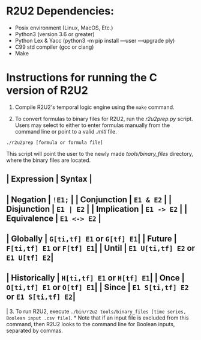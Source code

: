 # R2U2 Dependencies: 
* Posix environment (Linux, MacOS, Etc.)
* Python3 (version 3.6 or greater)
* Python Lex & Yacc (python3 -m pip install —user —upgrade  ply)
* C99 std compiler (gcc or clang)
* Make

# Instructions for running the C version of R2U2

1. Compile R2U2's temporal logic engine using the `make` command.

2. To convert formulas to binary files for R2U2, run the *r2u2prep.py* script. Users may select to either to enter formulas manually from the command line or point to a valid *.mltl* file.

`./r2u2prep [formula or formula file]`

This script will point the user to the newly made *tools/binary_files* directory, where the binary files are located.

| **Expression** | **Syntax** |
---------------------------
| Negation       |    `!E1;`    |
| Conjunction    |  `E1 & E2`  |
| Disjunction    |  `E1 | E2`  |
| Implication    |  `E1 -> E2` |
| Equivalence    | `E1 <-> E2` |
---------------------------
| Globally       | `G[ti,tf] E1` or `G[tf] E1`|
| Future         | `F[ti,tf] E1` or `F[tf] E1`|
| Until          | `E1 U[ti,tf] E2` or `E1 U[tf] E2`|
---------------------------
| Historically   | `H[ti,tf] E1` or `H[tf] E1`|
| Once           | `O[ti,tf] E1` or `O[tf] E1`|
| Since          | `E1 S[ti,tf] E2` or `E1 S[ti,tf] E2`|
---------------------------
| 
3. To run R2U2, execute `./bin/r2u2 tools/binary_files [time series, Boolean input .csv file]`.
    * Note that if an input file is excluded from this command, then R2U2 looks to the command line for Boolean inputs, separated by commas.